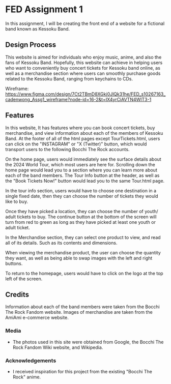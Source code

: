 # FED Assignment 1
In this assignment, I will be creating the front end of a website for a fictional band known as Kessoku Band.
 
## Design Process
 
This website is aimed for individuals who enjoy music, anime, and also the fans of Kessoku Band. Hopefully, this website can achieve in helping users who want to conveniently buy concert tickets for Kessoku band online, as well as a merchandise section where users can smoothly purchase goods related to the Kessoku Band, ranging from keychains to CDs.

Wireframe: https://www.figma.com/design/7Ct2TBmD8XGkj0JlQk31he/FED_s10267163_cadenwong_Assg1_wireframe?node-id=16-2&t=IX4yrCiAVTN4WIT3-1


## Features
In this website, It has features where you can book concert tickets, buy merchandise, and view information about each of the members of Kessoku Band. At the footer of all of the html pages except TourTickets.html, users can click on the "INSTAGRAM" or "X (Twitter)" button, which would transport users to the following Bocchi The Rock accounts.

On the home page, users would immediately see the surface details about the 2024 World Tour, which most users are here for. Scrolling down the home page would lead you to a section where you can learn more about each of the band members. The Tour Info button at the header, as well as the "Book Tickets Now!" button would lead you to the same Tour.html page.

In the tour info section, users would have to choose one destination in a single fixed date, then they can choose the number of tickets they would like to buy.

Once they have picked a location, they can choose the number of youth/ adult tickets to buy. The continue button at the bottom of the screen will turn from red to green as long as they have picked at least one youth or adult ticket.
 
In the Merchandise section, they can select one product to view, and read all of its details. Such as its contents and dimensions.

When viewing the merchandise product, the user can choose the quantity they want, as well as being able to swap images with the left and right buttons.

To return to the homepage, users would have to click on the logo at the top left of the screen.

## Credits
Information about each of the band members were taken from the Bocchi The Rock Fandom website. Images of merchandise are taken from the AmiAmi e-commerce website.

### Media
- The photos used in this site were obtained from Google, the Bocchi The Rock Fandom Wiki website, and Wikipedia.
### Acknowledgements
- I received inspiration for this project from the existing "Bocchi The Rock" anime.